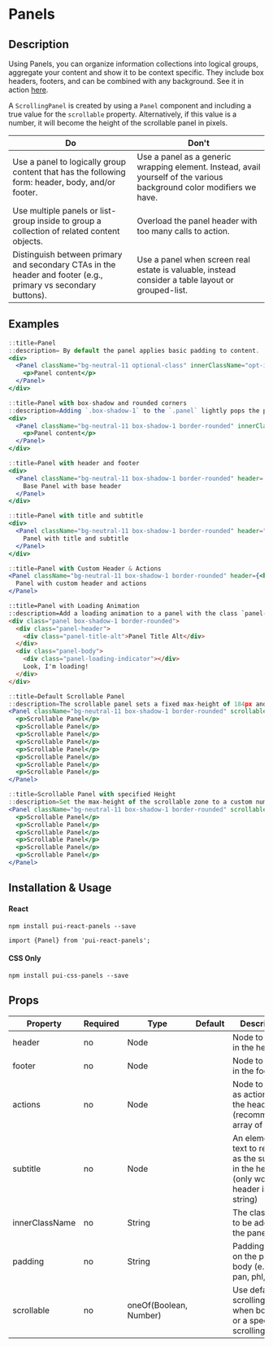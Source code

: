 # Panels

## Description

Using Panels, you can organize information collections into logical groups, aggregate your content and show it to be context specific. They include box headers, footers, and can be combined with any background. See it in action [here](https://pui-pivots.cfapps.io/).

A `ScrollingPanel` is created by using a `Panel` component and including a true value for the `scrollable`
property. Alternatively, if this value is a number, it will become the height of the scrollable panel in pixels.


Do        | Don't
----------|----------
Use a panel to logically group content that has the following form: header, body, and/or footer. | Use a panel as a generic wrapping element. Instead, avail yourself of the various background color modifiers we have.
Use multiple panels or list-group inside to group a collection of related content objects. | Overload the panel header with too many calls to action.
Distinguish between primary and secondary CTAs in the header and footer (e.g., primary vs secondary buttons). | Use a panel when screen real estate is valuable, instead consider a table layout or grouped-list.

## Examples

```jsx
::title=Panel
::description= By default the panel applies basic padding to content.
<div>
  <Panel className="bg-neutral-11 optional-class" innerClassName="opt-inner-class">
    <p>Panel content</p>
  </Panel>
</div>
```

```jsx
::title=Panel with box-shadow and rounded corners
::description=Adding `.box-shadow-1` to the `.panel` lightly pops the panel off the page. This is the preferred aesthetic instead of a border. This works great for pushing the panel up from the workspace.
<div>
  <Panel className="bg-neutral-11 box-shadow-1 border-rounded" innerClassName="opt-inner-class">
    <p>Panel content</p>
  </Panel>
</div>
```

```jsx
::title=Panel with header and footer
<div>
  <Panel className="bg-neutral-11 box-shadow-1 border-rounded" header='header' footer='Panel footer'>
    Base Panel with base header
  </Panel>
</div>
```

```jsx
::title=Panel with title and subtitle
<div>
  <Panel className="bg-neutral-11 box-shadow-1 border-rounded" header="Title" subtitle="subtitle">
    Panel with title and subtitle
  </Panel>
</div>
```

```jsx
::title=Panel with Custom Header & Actions
<Panel className="bg-neutral-11 box-shadow-1 border-rounded" header={<h2>Custom Title</h2>} actions={<div><button className="btn btn-default mrl">Go</button><button className="btn btn-default-alt">Stop</button></div>}>
  Panel with custom header and actions
</Panel>
```

```html
::title=Panel with Loading Animation
::description=Add a loading animation to a panel with the class `panel-loading-indicator`. The animation is intended for panels that utilize panel-header and panel-body. This should be used when the content of the panel is being loaded asynchronously and you’d like to communicate to the user that their content is on the way.
<div class="panel box-shadow-1 border-rounded">
  <div class="panel-header">
    <div class="panel-title-alt">Panel Title Alt</div>
  </div>
  <div class="panel-body">
    <div class="panel-loading-indicator"></div>
    Look, I'm loading!
  </div>
</div>
```

```jsx
::title=Default Scrollable Panel
::description=The scrollable panel sets a fixed max-height of 184px and scrolls any content that extends beyond that limit.
<Panel className="bg-neutral-11 box-shadow-1 border-rounded" scrollable={true}>
  <p>Scrollable Panel</p>
  <p>Scrollable Panel</p>
  <p>Scrollable Panel</p>
  <p>Scrollable Panel</p>
  <p>Scrollable Panel</p>
  <p>Scrollable Panel</p>
  <p>Scrollable Panel</p>
  <p>Scrollable Panel</p>
</Panel>
```

```jsx
::title=Scrollable Panel with specified Height
::description=Set the max-height of the scrollable zone to a custom number.
<Panel className="bg-neutral-11 box-shadow-1 border-rounded" scrollable={100}>
  <p>Scrollable Panel</p>
  <p>Scrollable Panel</p>
  <p>Scrollable Panel</p>
  <p>Scrollable Panel</p>
  <p>Scrollable Panel</p>
  <p>Scrollable Panel</p>
</Panel>
```

## Installation & Usage

#### React
`npm install pui-react-panels --save`

`import {Panel} from 'pui-react-panels';`

#### CSS Only
`npm install pui-css-panels --save`

## Props

Property | Required | Type | Default | Description
---------|----------|------|---------|------------
header         | no | Node                   | | Node to render in the header
footer         | no | Node                   | | Node to render in the footer
actions        | no | Node                   | | Node to render as actions in the header (recommended: array of nodes)
subtitle       | no | Node                   | | An element or text to render as the subtitle in the header (only works if header is a string)
innerClassName | no | String                 | | The className to be added on the panel body
padding        | no | String                 | | Padding to use on the panel body (e.g pam, pan, phl, ptl)
scrollable     | no | oneOf(Boolean, Number) | | Use default scrolling height when boolean or a specified scrolling height
